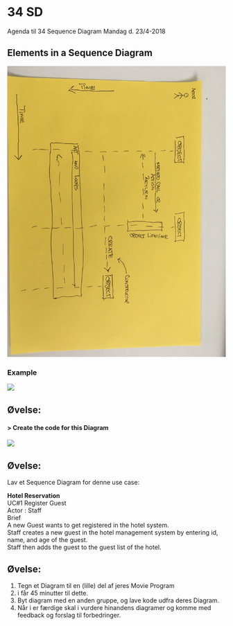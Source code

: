 # 34 SD
Agenda til 34 Sequence Diagram Mandag d. 23/4-2018

## Elements in a Sequence Diagram
<img src="https://github.com/dat18v2/34_sd/blob/master/img/IMG_3741.JPG" width="600px">

### Example
<img src="https://github.com/dat18v2/34_sd/blob/master/img/ATM_SD.JPG" width="600px">

## Øvelse: 
#### > Create the code for this Diagram    

<img src="https://github.com/dat18v2/34_sd/blob/master/img/SD_Exercise.JPG" width="600px">

## Øvelse:
Lav et Sequence Diagram for denne use case:

**Hotel Reservation**    
UC#1 Register Guest    
Actor : Staff    
Brief    
A new Guest wants to get registered in the hotel system.    
Staff creates a new guest in the hotel management system by entering  id, name, and age of the guest.    
Staff then adds the guest to the guest list of the hotel.

## Øvelse:

1. Tegn et Diagram til en (lille) del af jeres Movie Program
  1. i får 45 minutter til dette.
2. Byt diagram med en anden gruppe, og lave kode udfra deres Diagram.
  2. Når i er færdige skal i vurdere hinandens diagramer og komme med feedback og forslag til forbedringer. 
